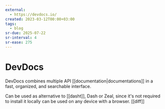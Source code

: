 ```yaml
---
external:
  - https://devdocs.io/
created: 2023-03-12T00:00+03:00
tags:
  - blog
sr-due: 2025-07-22
sr-interval: 4
sr-ease: 275
---
```


# DevDocs

DevDocs combines multiple API [[documentation|documentations]] in a fast, organized, and searchable interface.

Can be used as alternative to [[dasht]], Dash or Zeal, since it's not required to install it locally can be used on any device with a browser. [[diff]]
